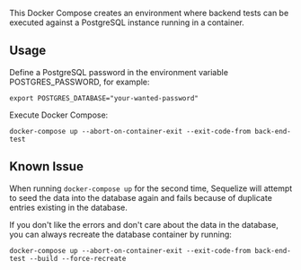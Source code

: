 <!--
SPDX-FileCopyrightText: 2023 The Aalto Grades Developers

SPDX-License-Identifier: MIT
-->

This Docker Compose creates an environment where backend tests can be executed against a PostgreSQL instance running in a container.

## Usage

Define a PostgreSQL password in the environment variable POSTGRES_PASSWORD, for example:
```
export POSTGRES_DATABASE="your-wanted-password"
```
Execute Docker Compose:
```
docker-compose up --abort-on-container-exit --exit-code-from back-end-test
```

## Known Issue

When running `docker-compose up` for the second time, Sequelize will attempt to seed the data into the database again and fails because of duplicate entries existing in the database.

If you don't like the errors and don't care about the data in the database, you can always recreate the database container by running:
```
docker-compose up --abort-on-container-exit --exit-code-from back-end-test --build --force-recreate
```
